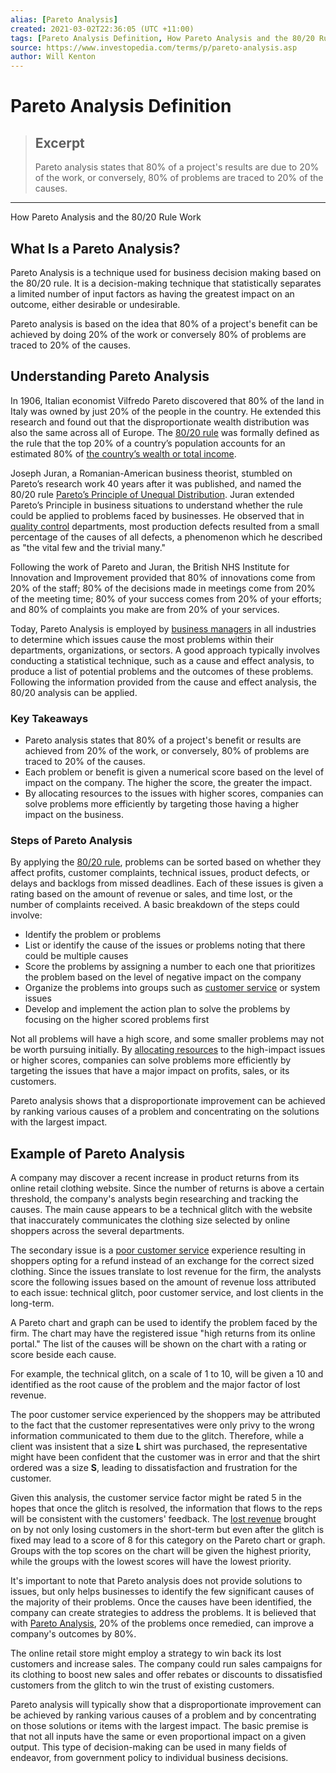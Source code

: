 ```yaml
---
alias: [Pareto Analysis]
created: 2021-03-02T22:36:05 (UTC +11:00)
tags: [Pareto Analysis Definition, How Pareto Analysis and the 80/20 Rule Work]
source: https://www.investopedia.com/terms/p/pareto-analysis.asp
author: Will Kenton
---
```


# Pareto Analysis Definition

> ## Excerpt
> Pareto analysis states that 80% of a project's results are due to 20% of the work, or conversely, 80% of problems are traced to 20% of the causes.

---

How Pareto Analysis and the 80/20 Rule Work
## What Is a Pareto Analysis?

Pareto Analysis is a technique used for business decision making based on the 80/20 rule. It is a decision-making technique that statistically separates a limited number of input factors as having the greatest impact on an outcome, either desirable or undesirable.

Pareto analysis is based on the idea that 80% of a project's benefit can be achieved by doing 20% of the work or conversely 80% of problems are traced to 20% of the causes.

## Understanding Pareto Analysis

In 1906, Italian economist Vilfredo Pareto discovered that 80% of the land in Italy was owned by just 20% of the people in the country. He extended this research and found out that the disproportionate wealth distribution was also the same across all of Europe. The [80/20 rule](https://www.investopedia.com/terms/1/80-20-rule.asp) was formally defined as the rule that the top 20% of a country’s population accounts for an estimated 80% of [the country’s wealth or total income](https://www.investopedia.com/terms/p/per-capita-gdp.asp).

Joseph Juran, a Romanian-American business theorist, stumbled on Pareto’s research work 40 years after it was published, and named the 80/20 rule [Pareto’s Principle of Unequal Distribution](https://www.investopedia.com/terms/p/paretoprinciple.asp). Juran extended Pareto’s Principle in business situations to understand whether the rule could be applied to problems faced by businesses. He observed that in [quality control](https://www.investopedia.com/terms/q/quality-control.asp) departments, most production defects resulted from a small percentage of the causes of all defects, a phenomenon which he described as "the vital few and the trivial many."

Following the work of Pareto and Juran, the British NHS Institute for Innovation and Improvement provided that 80% of innovations come from 20% of the staff; 80% of the decisions made in meetings come from 20% of the meeting time; 80% of your success comes from 20% of your efforts; and 80% of complaints you make are from 20% of your services.

Today, Pareto Analysis is employed by [business managers](https://www.investopedia.com/articles/02/062602.asp) in all industries to determine which issues cause the most problems within their departments, organizations, or sectors. A good approach typically involves conducting a statistical technique, such as a cause and effect analysis, to produce a list of potential problems and the outcomes of these problems. Following the information provided from the cause and effect analysis, the 80/20 analysis can be applied.

### Key Takeaways

-   Pareto analysis states that 80% of a project's benefit or results are achieved from 20% of the work, or conversely, 80% of problems are traced to 20% of the causes.
-   Each problem or benefit is given a numerical score based on the level of impact on the company. The higher the score, the greater the impact.
-   By allocating resources to the issues with higher scores, companies can solve problems more efficiently by targeting those having a higher impact on the business.

### Steps of Pareto Analysis

By applying the [80/20 rule](https://www.investopedia.com/articles/active-trading/022715/20-rules-followed-professional-traders.asp), problems can be sorted based on whether they affect profits, customer complaints, technical issues, product defects, or delays and backlogs from missed deadlines. Each of these issues is given a rating based on the amount of revenue or sales, and time lost, or the number of complaints received. A basic breakdown of the steps could involve:

-   Identify the problem or problems
-   List or identify the cause of the issues or problems noting that there could be multiple causes
-   Score the problems by assigning a number to each one that prioritizes the problem based on the level of negative impact on the company
-   Organize the problems into groups such as [customer service](https://www.investopedia.com/terms/c/customer-service.asp) or system issues
-   Develop and implement the action plan to solve the problems by focusing on the higher scored problems first

Not all problems will have a high score, and some smaller problems may not be worth pursuing initially. By [allocating resources](https://www.investopedia.com/articles/03/032603.asp) to the high-impact issues or higher scores, companies can solve problems more efficiently by targeting the issues that have a major impact on profits, sales, or its customers.

Pareto analysis shows that a disproportionate improvement can be achieved by ranking various causes of a problem and concentrating on the solutions with the largest impact.

## Example of Pareto Analysis

A company may discover a recent increase in product returns from its online retail clothing website. Since the number of returns is above a certain threshold, the company's analysts begin researching and tracking the causes. The main cause appears to be a technical glitch with the website that inaccurately communicates the clothing size selected by online shoppers across the several departments.

The secondary issue is a [poor customer service](https://www.investopedia.com/articles/personal-finance/120815/4-most-common-reasons-small-business-fails.asp) experience resulting in shoppers opting for a refund instead of an exchange for the correct sized clothing. Since the issues translate to lost revenue for the firm, the analysts score the following issues based on the amount of revenue loss attributed to each issue: technical glitch, poor customer service, and lost clients in the long-term.

A Pareto chart and graph can be used to identify the problem faced by the firm. The chart may have the registered issue "high returns from its online portal." The list of the causes will be shown on the chart with a rating or score beside each cause.

For example, the technical glitch, on a scale of 1 to 10, will be given a 10 and identified as the root cause of the problem and the major factor of lost revenue.

The poor customer service experienced by the shoppers may be attributed to the fact that the customer representatives were only privy to the wrong information communicated to them due to the glitch. Therefore, while a client was insistent that a size **L** shirt was purchased, the representative might have been confident that the customer was in error and that the shirt ordered was a size **S**, leading to dissatisfaction and frustration for the customer.

Given this analysis, the customer service factor might be rated 5 in the hopes that once the glitch is resolved, the information that flows to the reps will be consistent with the customers' feedback. The [lost revenue](https://www.investopedia.com/ask/answers/101314/what-are-differences-between-gains-losses-and-revenue-expenses.asp) brought on by not only losing customers in the short-term but even after the glitch is fixed may lead to a score of 8 for this category on the Pareto chart or graph. Groups with the top scores on the chart will be given the highest priority, while the groups with the lowest scores will have the lowest priority.

It's important to note that Pareto analysis does not provide solutions to issues, but only helps businesses to identify the few significant causes of the majority of their problems. Once the causes have been identified, the company can create strategies to address the problems. It is believed that with [Pareto Analysis](https://www.investopedia.com/ask/answers/050115/what-are-some-reallife-examples-8020-rule-pareto-principle-practice.asp), 20% of the problems once remedied, can improve a company's outcomes by 80%.

The online retail store might employ a strategy to win back its lost customers and increase sales. The company could run sales campaigns for its clothing to boost new sales and offer rebates or discounts to dissatisfied customers from the glitch to win the trust of existing customers.

Pareto analysis will typically show that a disproportionate improvement can be achieved by ranking various causes of a problem and by concentrating on those solutions or items with the largest impact. The basic premise is that not all inputs have the same or even proportional impact on a given output. This type of decision-making can be used in many fields of endeavor, from government policy to individual business decisions.
